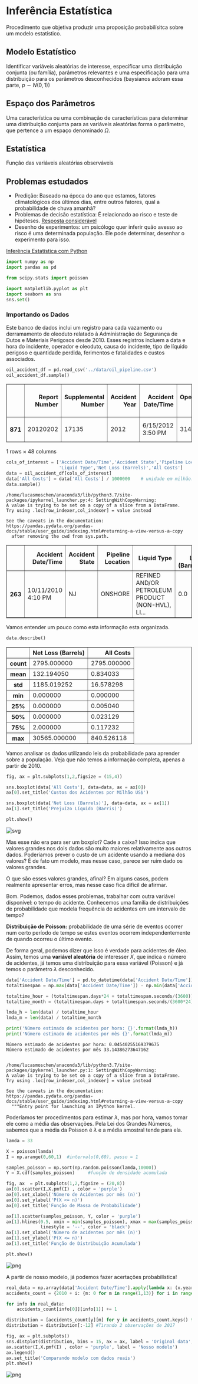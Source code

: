 # Inferência Estatística

Procedimento que objetiva produzir uma proposição probabilísitca sobre um modelo estatístico. 

## Modelo Estatístico

Identificar variáveis aleatórias de interesse, especificar uma distribuição conjunta (ou família), parâmetros relevantes e uma especificação para uma distribuição para os parâmetros desconhecidos (baysianos adoram essa parte, $p \sim N(0,1)$)

## Espaço dos Parâmetros

Uma característica ou uma combinação de características para determinar uma distribuição conjunta para as variáveis aleatórias forma o parâmetro, que pertence a um espaço denominado $\Omega$.  

## Estatística

Função das variáveis aleatórias observáveis

## Problemas estudados

- Predição: Baseado na época do ano que estamos, fatores climatológicos dos últimos dias, entre outros fatores, qual a probabilidade de chuva amanhã?
- Problemas de decisão estatística: É relacionado ao risco e teste de hipóteses. 
[Resposta considerável](https://math.stackexchange.com/questions/2842793/what-is-meant-by-a-statistical-decision-problem)
- Desenho de experimentos: um psicólogo quer inferir quão avesso ao risco é uma determinada população. Ele pode determinar, desenhar o experimento para isso. 

[Inferência Estatística com Python](https://towardsdatascience.com/statistical-inference-in-pyhton-using-pandas-numpy-part-i-c2ac0320dffe)


```python
import numpy as np 
import pandas as pd 

from scipy.stats import poisson

import matplotlib.pyplot as plt
import seaborn as sns
sns.set()
```

### Importando os Dados

Este banco de dados inclui um registro para cada vazamento ou derramamento de oleoduto relatado à Administração de Segurança de Dutos e Materiais Perigosos desde 2010. Esses registros incluem a data e hora do incidente, operador e oleoduto, causa do incidente, tipo de líquido perigoso e quantidade perdida, ferimentos e fatalidades e custos associados.


```python
oil_accident_df = pd.read_csv('../data/oil_pipeline.csv')
oil_accident_df.sample()
```




<div>
<style scoped>
    .dataframe tbody tr th:only-of-type {
        vertical-align: middle;
    }

    .dataframe tbody tr th {
        vertical-align: top;
    }

    .dataframe thead th {
        text-align: right;
    }
</style>
<table border="1" class="dataframe">
  <thead>
    <tr style="text-align: right;">
      <th></th>
      <th>Report Number</th>
      <th>Supplemental Number</th>
      <th>Accident Year</th>
      <th>Accident Date/Time</th>
      <th>Operator ID</th>
      <th>Operator Name</th>
      <th>Pipeline/Facility Name</th>
      <th>Pipeline Location</th>
      <th>Pipeline Type</th>
      <th>Liquid Type</th>
      <th>...</th>
      <th>Other Fatalities</th>
      <th>Public Fatalities</th>
      <th>All Fatalities</th>
      <th>Property Damage Costs</th>
      <th>Lost Commodity Costs</th>
      <th>Public/Private Property Damage Costs</th>
      <th>Emergency Response Costs</th>
      <th>Environmental Remediation Costs</th>
      <th>Other Costs</th>
      <th>All Costs</th>
    </tr>
  </thead>
  <tbody>
    <tr>
      <th>871</th>
      <td>20120202</td>
      <td>17135</td>
      <td>2012</td>
      <td>6/15/2012 3:50 PM</td>
      <td>31476</td>
      <td>ROSE ROCK MIDSTREAM L.P.</td>
      <td>BURKETT DISCHARGE</td>
      <td>ONSHORE</td>
      <td>UNDERGROUND</td>
      <td>CRUDE OIL</td>
      <td>...</td>
      <td>NaN</td>
      <td>NaN</td>
      <td>NaN</td>
      <td>6020.0</td>
      <td>200.0</td>
      <td>2500.0</td>
      <td>10500.0</td>
      <td>8500.0</td>
      <td>16000.0</td>
      <td>43720</td>
    </tr>
  </tbody>
</table>
<p>1 rows × 48 columns</p>
</div>




```python
cols_of_interest = ['Accident Date/Time','Accident State','Pipeline Location',
                    'Liquid Type','Net Loss (Barrels)','All Costs']
data = oil_accident_df[cols_of_interest]
data['All Costs'] = data['All Costs'] / 1000000    # unidade em milhão.
data.sample()
```

    /home/lucasmoschen/anaconda3/lib/python3.7/site-packages/ipykernel_launcher.py:4: SettingWithCopyWarning: 
    A value is trying to be set on a copy of a slice from a DataFrame.
    Try using .loc[row_indexer,col_indexer] = value instead
    
    See the caveats in the documentation: https://pandas.pydata.org/pandas-docs/stable/user_guide/indexing.html#returning-a-view-versus-a-copy
      after removing the cwd from sys.path.





<div>
<style scoped>
    .dataframe tbody tr th:only-of-type {
        vertical-align: middle;
    }

    .dataframe tbody tr th {
        vertical-align: top;
    }

    .dataframe thead th {
        text-align: right;
    }
</style>
<table border="1" class="dataframe">
  <thead>
    <tr style="text-align: right;">
      <th></th>
      <th>Accident Date/Time</th>
      <th>Accident State</th>
      <th>Pipeline Location</th>
      <th>Liquid Type</th>
      <th>Net Loss (Barrels)</th>
      <th>All Costs</th>
    </tr>
  </thead>
  <tbody>
    <tr>
      <th>263</th>
      <td>10/11/2010 4:10 PM</td>
      <td>NJ</td>
      <td>ONSHORE</td>
      <td>REFINED AND/OR PETROLEUM PRODUCT (NON-HVL), LI...</td>
      <td>0.0</td>
      <td>0.0</td>
    </tr>
  </tbody>
</table>
</div>



Vamos entender um pouco como esta informação esta organizada. 


```python
data.describe()
```




<div>
<style scoped>
    .dataframe tbody tr th:only-of-type {
        vertical-align: middle;
    }

    .dataframe tbody tr th {
        vertical-align: top;
    }

    .dataframe thead th {
        text-align: right;
    }
</style>
<table border="1" class="dataframe">
  <thead>
    <tr style="text-align: right;">
      <th></th>
      <th>Net Loss (Barrels)</th>
      <th>All Costs</th>
    </tr>
  </thead>
  <tbody>
    <tr>
      <th>count</th>
      <td>2795.000000</td>
      <td>2795.000000</td>
    </tr>
    <tr>
      <th>mean</th>
      <td>132.194050</td>
      <td>0.834033</td>
    </tr>
    <tr>
      <th>std</th>
      <td>1185.019252</td>
      <td>16.578298</td>
    </tr>
    <tr>
      <th>min</th>
      <td>0.000000</td>
      <td>0.000000</td>
    </tr>
    <tr>
      <th>25%</th>
      <td>0.000000</td>
      <td>0.005040</td>
    </tr>
    <tr>
      <th>50%</th>
      <td>0.000000</td>
      <td>0.023129</td>
    </tr>
    <tr>
      <th>75%</th>
      <td>2.000000</td>
      <td>0.117232</td>
    </tr>
    <tr>
      <th>max</th>
      <td>30565.000000</td>
      <td>840.526118</td>
    </tr>
  </tbody>
</table>
</div>



Vamos analisar os dados utilizando leis da probabilidade para aprender sobre a população. Veja que não temos a informação completa, apenas a partir de 2010. 


```python
fig, ax = plt.subplots(1,2,figsize = (15,4))

sns.boxplot(data['All Costs'], data=data, ax = ax[0])
ax[0].set_title('Custos dos Acidentes por Milhão US$')

sns.boxplot(data['Net Loss (Barrels)'], data=data, ax = ax[1])
ax[1].set_title('Prejuízo Líquido (Barris)')

plt.show()
```


![svg](output_8_0.svg)


Mas esse não era para ser um boxplot? Cade a caixa? Isso indica que valores grandes nos dois dados são muito maiores relativamente aos outros dados. Poderíamos prever o custo de um acidente usando a mediana dos valores? É de fato um modelo, mas nesse caso, parece ser ruim dado os valores grandes. 

O que são esses valores grandes, afinal? Em alguns casos, podem realmente apresentar erros, mas nesse caso fica difícil de afirmar. 

Bom. Podemos, dados esses problemas, trabalhar com outra variável disponível: o tempo do acidente. Conhecemos uma família de distribuições de probabilidade que modela frequência de acidentes em um intervalo de tempo? 

**Distribuição de Poisson:** probabilidade de uma série de eventos ocorrer num certo período de tempo se estes eventos ocorrem independentemente de quando ocorreu o último evento.

De forma geral, podemos dizer que isso é verdade para acidentes de óleo. Assim, temos uma **variável aleatória** de interesser $X$, que indica o número de acidentes, já temos uma distribuição para essa variável (Poisson) e já temos o parâmetro $\lambda$ desconhecido. 




```python
data['Accident Date/Time'] = pd.to_datetime(data['Accident Date/Time'])
totaltimespan = np.max(data['Accident Date/Time']) - np.min(data['Accident Date/Time'])

totaltime_hour = (totaltimespan.days*24 + totaltimespan.seconds/(3600))
totaltime_month = (totaltimespan.days + totaltimespan.seconds/(3600*24)) *12/365

lmda_h = len(data) / totaltime_hour
lmda_m = len(data) / totaltime_month 

print('Número estimado de acidentes por hora: {}'.format(lmda_h)) 
print('Número estimado de acidentes por mês {}'.format(lmda_m))
```

    Número estimado de acidentes por hora: 0.04540255169379675
    Número estimado de acidentes por mês 33.14386273647162


    /home/lucasmoschen/anaconda3/lib/python3.7/site-packages/ipykernel_launcher.py:1: SettingWithCopyWarning: 
    A value is trying to be set on a copy of a slice from a DataFrame.
    Try using .loc[row_indexer,col_indexer] = value instead
    
    See the caveats in the documentation: https://pandas.pydata.org/pandas-docs/stable/user_guide/indexing.html#returning-a-view-versus-a-copy
      """Entry point for launching an IPython kernel.


Poderíamos ter procedimentos para estimar $\lambda$, mas por hora, vamos tomar ele como a média das observações. Pela Lei dos Grandes Números, sabemos que a média da Poisson é $\lambda$ e a média amostral tende para ela.  


```python
lamda = 33
```


```python
X = poisson(lamda)
I = np.arange(0,60,1)  #intervalo(0,60), passo = 1

samples_poisson = np.sort(np.random.poisson(lamda,10000)) 
Y = X.cdf(samples_poisson)     #função de densidade acumulada 

fig, ax  = plt.subplots(1,2,figsize = (20,8))
ax[0].scatter(I,X.pmf(I) , color = 'purple')
ax[0].set_xlabel('Número de Acidentes por mês (n)')
ax[0].set_ylabel('P(X <= n)')
ax[0].set_title('Função de Massa de Probabilidade')

ax[1].scatter(samples_poisson, Y, color = 'purple')
ax[1].hlines(0.5, xmin = min(samples_poisson), xmax = max(samples_poisson), 
             linestyle = '--', color = 'black')
ax[1].set_xlabel('Número de acidentes por mês (n)')
ax[1].set_ylabel('P(X <= n)')
ax[1].set_title('Função de Distribuição Acumulada')

plt.show()
```


![png](output_13_0.png)


A partir de nosso modelo, já podemos fazer acertações probabilística!


```python
real_data = np.array(data['Accident Date/Time'].apply(lambda x: (x.year, x.month)))
accidents_count = {2010 + i: {m: 0 for m in range(1,13)} for i in range(8)}

for info in real_data:
    accidents_count[info[0]][info[1]] += 1

distribution = [accidents_count[y][m] for y in accidents_count.keys() for m in accidents_count[y].keys()]
distribution = distribution[:-12] #Tirando 2 observações de 2017 

fig, ax = plt.subplots()
sns.distplot(distribution, bins = 15, ax = ax, label = 'Original data', kde = False, norm_hist = True)
ax.scatter(I,X.pmf(I) , color = 'purple', label = 'Nosso modelo')
ax.legend()
ax.set_title('Comparando modelo com dados reais')
plt.show()
```


![png](output_15_0.png)

